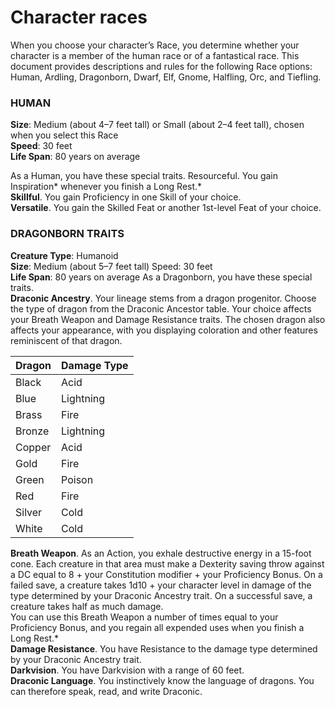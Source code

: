 # Character races

When you choose your character’s Race, you
determine whether your character is a member
of the human race or of a fantastical race. This
document provides descriptions and rules for
the following Race options: Human, Ardling,
Dragonborn, Dwarf, Elf, Gnome, Halfling, Orc,
and Tiefling.

### HUMAN
**Size**: Medium (about 4–7 feet tall) or Small
(about 2–4 feet tall), chosen when you select
this Race <br>
**Speed**: 30 feet <br>
**Life Span**: 80 years on average

As a Human, you have these special traits.
Resourceful. You gain Inspiration* whenever
you finish a Long Rest.* <br>
**Skillful**. You gain Proficiency in one Skill of
your choice. <br>
**Versatile**. You gain the Skilled Feat or another
1st-level Feat of your choice.

###  DRAGONBORN TRAITS
**Creature Type**: Humanoid <br>
**Size**: Medium (about 5–7 feet tall)
Speed: 30 feet <br>
**Life Span**: 80 years on average 
As a Dragonborn, you have these special traits. <br>
**Draconic Ancestry**. Your lineage stems from a
dragon progenitor. Choose the type of dragon
from the Draconic Ancestor table. Your choice
affects your Breath Weapon and Damage
Resistance traits. The chosen dragon also affects
your appearance, with you displaying
coloration and other features reminiscent of
that dragon.

| Dragon        | Damage Type |
| ------------- |-------------|
| Black | Acid |
| Blue | Lightning |
| Brass | Fire |
| Bronze | Lightning |
| Copper | Acid |
| Gold | Fire |
| Green | Poison |
| Red | Fire |
| Silver | Cold |
| White | Cold |

**Breath Weapon**. As an Action, you exhale
destructive energy in a 15-foot cone. Each
creature in that area must make a Dexterity
saving throw against a DC equal to 8 + your
Constitution modifier + your Proficiency Bonus.
On a failed save, a creature takes 1d10 + your
character level in damage of the type
determined by your Draconic Ancestry trait. On
a successful save, a creature takes half as much
damage. <br>
You can use this Breath Weapon a number of
times equal to your Proficiency Bonus, and you
regain all expended uses when you finish a Long
Rest.* <br>
**Damage Resistance**. You have Resistance to
the damage type determined by your Draconic
Ancestry trait. <br>
**Darkvision**. You have Darkvision with a range
of 60 feet. <br>
**Draconic Language**. You instinctively know
the language of dragons. You can therefore
speak, read, and write Draconic. 


